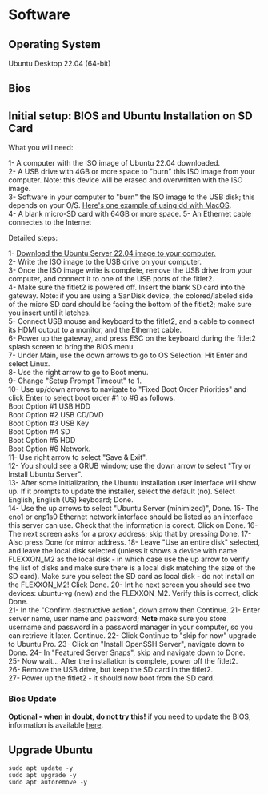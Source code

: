 # Software

## Operating System

Ubuntu Desktop 22.04 (64-bit)

## Bios

  

## Initial setup: BIOS and Ubuntu Installation on SD Card

What you will need:  

1- A computer with the ISO image of Ubuntu 22.04 downloaded.  
2- A USB drive with 4GB or more space to "burn" this ISO image from your computer. Note: this device will be erased and overwritten with the ISO image.   
3- Software in your computer to "burn" the ISO image to the USB disk; this depends on your O/S. [Here's one example of using dd with MacOS](https://www.raspberrypi.org/documentation/installation/installing-images/mac.md).  
4- A blank micro-SD card with 64GB or more space.
5- An Ethernet cable connectes to the Internet  

Detailed steps:  

1- [Download the Ubuntu Server 22.04 image to your computer.](https://ubuntu.com/download/server)  
2- Write the ISO image to the USB drive on your computer.  
3- Once the ISO image write is complete, remove the USB drive from your computer, and connect it to one of the USB ports of the fitlet2.  
4- Make sure the fitlet2 is powered off. Insert the blank SD card into the gateway.  Note: if you are using a SanDisk device, the colored/labeled side of the micro SD card should be facing the bottom of the fitlet2; make sure you insert until it latches.  
5- Connect USB mouse and keyboard to the fitlet2, and a cable to connect its HDMI output to a monitor, and the Ethernet cable.  
6- Power up the gateway, and press ESC on the keyboard during the fitlet2 splash screen to bring the BIOS menu.  
7- Under Main, use the down arrows to go to OS Selection. Hit Enter and select Linux.  
8- Use the right arrow to go to Boot menu.  
9- Change "Setup Prompt Timeout" to 1.  
10- Use up/down arrows to navigate to "Fixed Boot Order Priorities" and click Enter to select boot order #1 to #6 as follows.  
Boot Option #1 USB HDD  
Boot Option #2 USB CD/DVD  
Boot Option #3 USB Key  
Boot Option #4 SD  
Boot Option #5 HDD  
Boot Option #6 Network.  
11- Use right arrow to select "Save & Exit".  
12- You should see a GRUB window; use the down arrow to select "Try or Install Ubuntu Server".  
13- After some initialization, the Ubuntu installation user interface will show up. If it prompts to update the installer, select the default (no). Select English, English (US) keyboard; Done.  
14- Use the up arrows to select "Ubuntu Server (minimized)", Done. 
15- The eno1 or enp1s0 Ethernet network interface should  be listed as an interface this server can use. Check that the information is corect. Click on Done.
16- The next screen asks for a proxy address; skip that by pressing Done.
17- Also press Done for mirror address.
18- Leave "Use an entire disk" selected, and leave the local disk selected (unless it shows a device with name FLEXXON_M2 as the local disk - in which case use the up arrow to verify the list of disks and make sure there is a local disk matching the size of the SD card). Make sure you select the SD card as local disk - do not install on the FLEXXON_M2! Click Done.
20- Int he next screen you should see two devices: ubuntu-vg (new) and the FLEXXON_M2. Verify this is correct, click Done.  
21- In the "Confirm destructive action", down arrow then Continue.
21- Enter server name, user name and password; **Note** make sure you store username and password in a password manager in your computer, so you can retrieve it later.  Continue. 
22- Click Continue to "skip for now" upgrade to Ubuntu Pro.
23- Click on "Install OpenSSH Server", navigate down to Done.
24- In "Featured Server Snaps", skip and navigate down to Done.  
25- Now wait... After the installation is complete, power off the fitlet2.   
26- Remove the USB drive, but keep the SD card in the fitlet2.  
27- Power up the fitlet2 - it should now boot from the SD card.  

### Bios Update

**Optional - when in doubt, do not try this!** if you need to update the BIOS, information is available [here](http://www.fit-pc.com/wiki/index.php?title=Fitlet2:_BIOS_Update).

## Upgrade Ubuntu

```
sudo apt update -y
sudo apt upgrade -y
sudo apt autoremove -y
```
